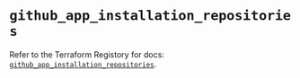 # `github_app_installation_repositories`

Refer to the Terraform Registory for docs: [`github_app_installation_repositories`](https://registry.terraform.io/providers/integrations/github/5.36.0/docs/resources/app_installation_repositories).
